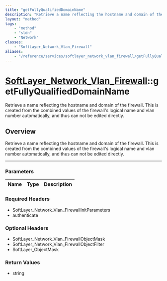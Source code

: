 ```yaml
---
title: "getFullyQualifiedDomainName"
description: "Retrieve a name reflecting the hostname and domain of the firewall. This is created from the combined values of the fire... "
layout: "method"
tags:
    - "method"
    - "sldn"
    - "Network"
classes:
    - "SoftLayer_Network_Vlan_Firewall"
aliases:
    - "/reference/services/softlayer_network_vlan_firewall/getFullyQualifiedDomainName"
---
```

# [SoftLayer_Network_Vlan_Firewall](/reference/services/SoftLayer_Network_Vlan_Firewall)::getFullyQualifiedDomainName


Retrieve a name reflecting the hostname and domain of the firewall. This is created from the combined values of the firewall's logical name and vlan number automatically, and thus can not be edited directly.


## Overview 
Retrieve a name reflecting the hostname and domain of the firewall. This is created from the combined values of the firewall's logical name and vlan number automatically, and thus can not be edited directly.

-----

### Parameters 
|Name | Type | Description |
| --- | --- | --- |


### Required Headers
* SoftLayer_Network_Vlan_FirewallInitParameters
* authenticate


### Optional Headers
* SoftLayer_Network_Vlan_FirewallObjectMask
* SoftLayer_Network_Vlan_FirewallObjectFilter
* SoftLayer_ObjectMask

### Return Values
* string




